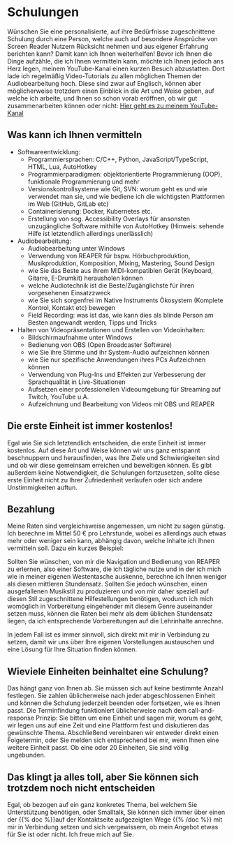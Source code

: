 <!--
.. title: Schulungen
.. slug: teaching
.. date: 2023-07-19 14:03:01 UTC+02:00
.. tags: 
.. category: 
.. link: 
.. description: 
.. type: text
-->

# Schulungen

Wünschen Sie eine personalisierte, auf ihre Bedürfnisse zugeschnittene Schulung durch eine Person, welche auch auf besondere Ansprüche von Screen Reader Nutzern Rücksicht nehmen und aus eigener Erfahrung berichten kann? Damit kann ich Ihnen weiterhelfen! Bevor ich Ihnen die Dinge aufzähle, die ich Ihnen vermitteln kann, möchte ich Ihnen jedoch ans Herz legen, meinem YouTube-Kanal einen kurzen Besuch abzustatten. Dort lade ich regelmäßig Video-Tutorials zu allen möglichen Themen der Audiobearbeitung hoch. Diese sind zwar auf Englisch, können aber möglicherweise trotzdem einen Einblick in die Art und Weise geben, auf welche ich arbeite, und Ihnen so schon vorab eröffnen, ob wir gut zusammenarbeiten können oder nicht: [Hier geht es zu meinem YouTube-Kanal](https://www.youtube.com/@tonibarthmusic)

## Was kann ich Ihnen vermitteln

* Softwareentwicklung:
    - Programmiersprachen: C/C++, Python, JavaScript/TypeScript, HTML, Lua, AutoHotkey
    - Programmierparadigmen: objektorientierte Programmierung (OOP), funktionale Programmierung und mehr
    - Versionskontrollsysteme wie Git, SVN: worum geht es und wie verwendet man sie, und wie bediene ich die wichtigsten Plattformen im Web (GitHub, GitLab etc)
    - Containerisierung: Docker, Kubernetes etc.
    - Erstellung von sog. Accessibility Overlays für ansonsten unzugängliche Software mithilfe von AutoHotkey (Hinweis: sehende Hilfe ist letztendlich allerdings unerlässlich)
* Audiobearbeitung:
    - Audiobearbeitung unter Windows
    - Verwendung von REAPER für bspw. Hörbuchproduktion, Musikproduktion, Komposition, Mixing, Mastering, Sound Design
    - wie Sie das Beste aus ihrem MIDI-kompatiblen Gerät (Keyboard, Gitarre, E-Drumkit) herausholen können
    - welche Audiotechnik ist die Beste/Zugänglichste für ihren vorgesehenen Einsatzzweck
    - wie Sie sich sorgenfrei im Native Instruments Ökosystem (Komplete Kontrol, Kontakt etc) bewegen
    - Field Recording: was ist das, wie kann dies als blinde Person am Besten angewandt werden, Tipps und Tricks
* Halten von Videopräsentationen und Erstellen von Videoinhalten:
    - Bildschirmaufnahme unter Windows
    - Bedienung von OBS (Open Broadcaster Software)
    - wie Sie ihre Stimme und ihr System-Audio aufzeichnen können
    - wie Sie nur spezifische Anwendungen ihres PCs Aufzeichnen können
    - Verwendung von Plug-Ins und Effekten zur Verbesserung der Sprachqualität in Live-Situationen
    - Aufsetzen einer professionellen Videoumgebung für Streaming auf Twitch, YouTube u.A.
    - Aufzeichnung und Bearbeitung von Videos mit OBS und REAPER

## Die erste Einheit ist immer kostenlos!

Egal wie Sie sich letztendlich entscheiden, die erste Einheit ist immer kostenlos. Auf diese Art und Weise können wir uns ganz entspannt beschnuppern und herausfinden, was Ihre Ziele und Schwierigkeiten sind und ob wir diese gemeinsam erreichen und beweltigen können. Es gibt außerdem keine Notwendigkeit, die Schulungen fortzusetzen, sollte diese erste Einheit nicht zu Ihrer Zufriedenheit verlaufen oder sich andere Unstimmigkeiten auftun.

## Bezahlung

Meine Raten sind vergleichsweise angemessen, um nicht zu sagen günstig. Ich berechne im Mittel 50 € pro Lehrstunde, wobei es allerdings auch etwas mehr oder weniger sein kann, abhängig davon, welche Inhalte ich Ihnen vermitteln soll. Dazu ein kurzes Beispiel:

Sollten Sie wünschen, von mir die Navigation und Bedienung von REAPER zu erlernen, also einer Software, die ich tägliche nutze und in der ich mich wie in meiner eigenen Westentasche auskenne, berechne ich Ihnen weniger als diesen mittleren Stundensatz. Sollten Sie jedoch wünschen, einen ausgefallenen Musikstil zu produzieren und von mir daher speziell auf diesen Stil zugeschnittene Hilfestellungen benötigen, wodurch ich mich womöglich in Vorbereitung eingehender mit diesem Genre auseinander setzen muss, können die Raten bei mehr als dem üblichen Stundensatz liegen, da ich entsprechende Vorbereitungen auf die Lehrinhalte anrechne.

In jedem Fall ist es immer sinnvoll, sich direkt mit mir in Verbindung zu setzen, damit wir uns über Ihre eigenen Vorstellungen austauschen und eine Lösung für Ihre Situation finden können.

## Wieviele Einheiten beinhaltet eine Schulung?

Das hängt ganz von Ihnen ab. Sie müssen sich auf keine bestimmte Anzahl festlegen. Sie zahlen üblicherweise nach jeder abgeschlossenen Einheit und können die Schulung jederzeit beenden oder fortsetzen, wie es Ihnen passt. Die Terminfindung funktioniert üblicherweise nach dem call-and-response Prinzip: Sie bitten um eine Einheit und sagen mir, worum es geht, wir legen uns auf eine Zeit und eine Plattform fest und diskutieren das gewünschte Thema. Abschließend vereinbaren wir entweder direkt einen Folgetermin, oder Sie melden sich entsprechend bei mir, wenn Ihnen eine weitere Einheit passt. Ob eine oder 20 Einheiten, Sie sind völlig ungebunden.

## Das klingt ja alles toll, aber Sie können sich trotzdem noch nicht entscheiden

Egal, ob bezogen auf ein ganz konkretes Thema, bei welchem Sie Unterstützung benötigen, oder Smalltalk, Sie können sich immer über einen der {{% doc %}}auf der Kontaktseite aufgezeigten Wege <contact>{{% /doc %}} mit mir in Verbindung setzen und sich vergewissern, ob mein Angebot etwas für Sie ist oder nicht. Ich freue mich auf Sie.
